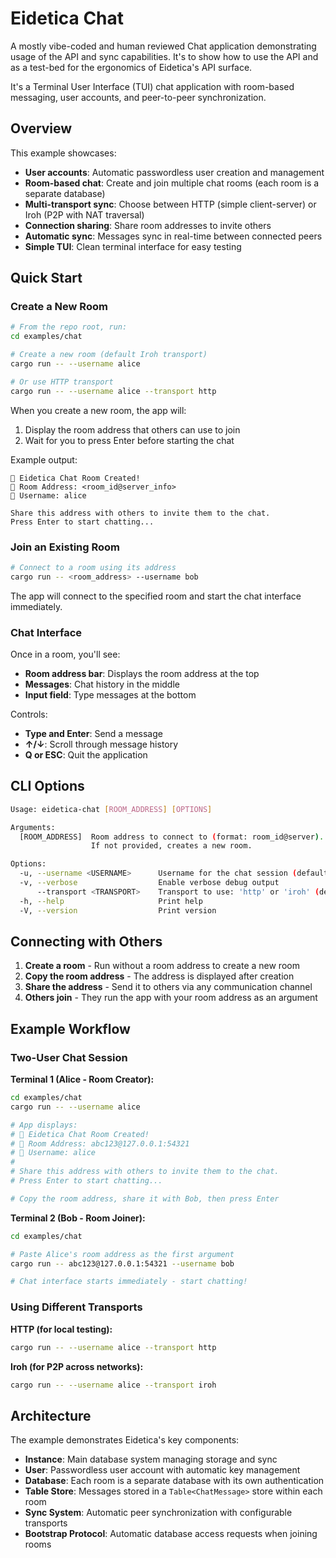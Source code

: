 # Eidetica Chat

A mostly vibe-coded and human reviewed Chat application demonstrating usage of the API and sync capabilities. It's to show how to use the API and as a test-bed for the ergonomics of Eidetica's API surface.

It's a Terminal User Interface (TUI) chat application with room-based messaging, user accounts, and peer-to-peer synchronization.

## Overview

This example showcases:

- **User accounts**: Automatic passwordless user creation and management
- **Room-based chat**: Create and join multiple chat rooms (each room is a separate database)
- **Multi-transport sync**: Choose between HTTP (simple client-server) or Iroh (P2P with NAT traversal)
- **Connection sharing**: Share room addresses to invite others
- **Automatic sync**: Messages sync in real-time between connected peers
- **Simple TUI**: Clean terminal interface for easy testing

## Quick Start

### Create a New Room

```bash
# From the repo root, run:
cd examples/chat

# Create a new room (default Iroh transport)
cargo run -- --username alice

# Or use HTTP transport
cargo run -- --username alice --transport http
```

When you create a new room, the app will:

1. Display the room address that others can use to join
2. Wait for you to press Enter before starting the chat

Example output:

```
🚀 Eidetica Chat Room Created!
📍 Room Address: <room_id@server_info>
👤 Username: alice

Share this address with others to invite them to the chat.
Press Enter to start chatting...
```

### Join an Existing Room

```bash
# Connect to a room using its address
cargo run -- <room_address> --username bob
```

The app will connect to the specified room and start the chat interface immediately.

### Chat Interface

Once in a room, you'll see:

- **Room address bar**: Displays the room address at the top
- **Messages**: Chat history in the middle
- **Input field**: Type messages at the bottom

Controls:

- **Type and Enter**: Send a message
- **↑/↓**: Scroll through message history
- **Q or ESC**: Quit the application

## CLI Options

```bash
Usage: eidetica-chat [ROOM_ADDRESS] [OPTIONS]

Arguments:
  [ROOM_ADDRESS]  Room address to connect to (format: room_id@server).
                  If not provided, creates a new room.

Options:
  -u, --username <USERNAME>      Username for the chat session (default: $USER or "Anonymous")
  -v, --verbose                  Enable verbose debug output
      --transport <TRANSPORT>    Transport to use: 'http' or 'iroh' (default: iroh)
  -h, --help                     Print help
  -V, --version                  Print version
```

## Connecting with Others

1. **Create a room** - Run without a room address to create a new room
2. **Copy the room address** - The address is displayed after creation
3. **Share the address** - Send it to others via any communication channel
4. **Others join** - They run the app with your room address as an argument

## Example Workflow

### Two-User Chat Session

**Terminal 1 (Alice - Room Creator):**

```bash
cd examples/chat
cargo run -- --username alice

# App displays:
# 🚀 Eidetica Chat Room Created!
# 📍 Room Address: abc123@127.0.0.1:54321
# 👤 Username: alice
#
# Share this address with others to invite them to the chat.
# Press Enter to start chatting...

# Copy the room address, share it with Bob, then press Enter
```

**Terminal 2 (Bob - Room Joiner):**

```bash
cd examples/chat

# Paste Alice's room address as the first argument
cargo run -- abc123@127.0.0.1:54321 --username bob

# Chat interface starts immediately - start chatting!
```

### Using Different Transports

**HTTP (for local testing):**

```bash
cargo run -- --username alice --transport http
```

**Iroh (for P2P across networks):**

```bash
cargo run -- --username alice --transport iroh
```

## Architecture

The example demonstrates Eidetica's key components:

- **Instance**: Main database system managing storage and sync
- **User**: Passwordless user account with automatic key management
- **Database**: Each room is a separate database with its own authentication
- **Table Store**: Messages stored in a `Table<ChatMessage>` store within each room
- **Sync System**: Automatic peer synchronization with configurable transports
- **Bootstrap Protocol**: Automatic database access requests when joining rooms
